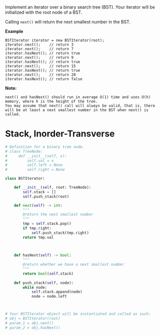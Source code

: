 Implement an iterator over a binary search tree (BST). Your iterator will be initialized with the root node of a BST.

Calling ```next()``` will return the next smallest number in the BST.

**Example**
```
BSTIterator iterator = new BSTIterator(root);
iterator.next();    // return 3
iterator.next();    // return 7
iterator.hasNext(); // return true
iterator.next();    // return 9
iterator.hasNext(); // return true
iterator.next();    // return 15
iterator.hasNext(); // return true
iterator.next();    // return 20
iterator.hasNext(); // return false
```
**Note:**
```
next() and hasNext() should run in average O(1) time and uses O(h) memory, where h is the height of the tree.
You may assume that next() call will always be valid, that is, there will be at least a next smallest number in the BST when next() is called.
```

# Stack, Inorder-Transverse
```python
# Definition for a binary tree node.
# class TreeNode:
#     def __init__(self, x):
#         self.val = x
#         self.left = None
#         self.right = None

class BSTIterator:

    def __init__(self, root: TreeNode):
        self.stack = []
        self.push_stack(root)

    def next(self) -> int:
        """
        @return the next smallest number
        """
        tmp = self.stack.pop()
        if tmp.right:
            self.push_stack(tmp.right)
        return tmp.val
        
        

    def hasNext(self) -> bool:
        """
        @return whether we have a next smallest number
        """
        return bool(self.stack)
        
    def push_stack(self, node):
        while node:
            self.stack.append(node)
            node = node.left



# Your BSTIterator object will be instantiated and called as such:
# obj = BSTIterator(root)
# param_1 = obj.next()
# param_2 = obj.hasNext()
```